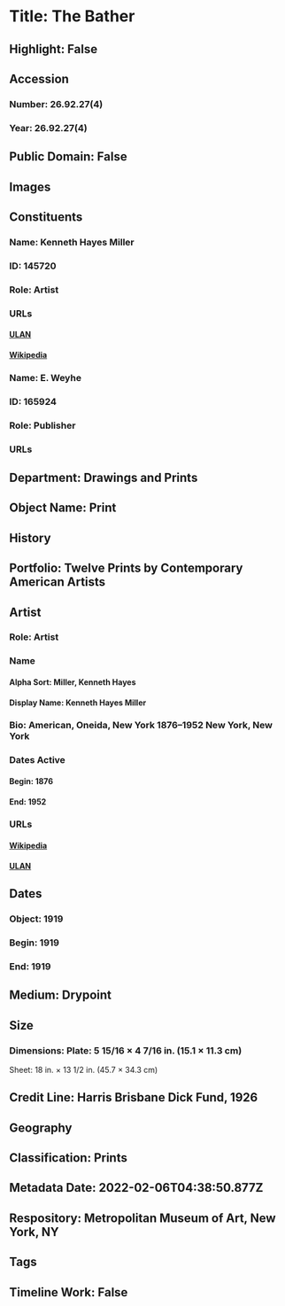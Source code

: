 # Title: The Bather
## Highlight: False
## Accession
### Number: 26.92.27(4)
### Year: 26.92.27(4)
## Public Domain: False
## Images
## Constituents
### Name: Kenneth Hayes Miller
### ID: 145720
### Role: Artist
### URLs
#### [ULAN](http://vocab.getty.edu/page/ulan/500025218)
#### [Wikipedia](https://www.wikidata.org/wiki/Q3195174)
### Name: E. Weyhe
### ID: 165924
### Role: Publisher
### URLs
## Department: Drawings and Prints
## Object Name: Print
## History
## Portfolio: Twelve Prints by Contemporary American Artists
## Artist
### Role: Artist
### Name
#### Alpha Sort: Miller, Kenneth Hayes
#### Display Name: Kenneth Hayes Miller
### Bio: American, Oneida, New York 1876–1952 New York, New York
### Dates Active
#### Begin: 1876
#### End: 1952
### URLs
#### [Wikipedia](https://www.wikidata.org/wiki/Q3195174)
#### [ULAN](http://vocab.getty.edu/page/ulan/500025218)
## Dates
### Object: 1919
### Begin: 1919
### End: 1919
## Medium: Drypoint
## Size
### Dimensions: Plate: 5 15/16 × 4 7/16 in. (15.1 × 11.3 cm)
Sheet: 18 in. × 13 1/2 in. (45.7 × 34.3 cm)
## Credit Line: Harris Brisbane Dick Fund, 1926
## Geography
## Classification: Prints
## Metadata Date: 2022-02-06T04:38:50.877Z
## Respository: Metropolitan Museum of Art, New York, NY
## Tags
## Timeline Work: False